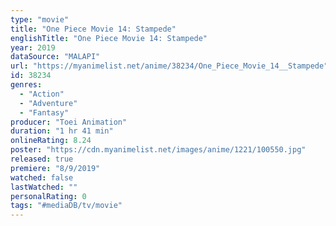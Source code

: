 ```yaml
---
type: "movie"
title: "One Piece Movie 14: Stampede"
englishTitle: "One Piece Movie 14: Stampede"
year: 2019
dataSource: "MALAPI"
url: "https://myanimelist.net/anime/38234/One_Piece_Movie_14__Stampede"
id: 38234
genres: 
  - "Action"
  - "Adventure"
  - "Fantasy"
producer: "Toei Animation"
duration: "1 hr 41 min"
onlineRating: 8.24
poster: "https://cdn.myanimelist.net/images/anime/1221/100550.jpg"
released: true
premiere: "8/9/2019"
watched: false
lastWatched: ""
personalRating: 0
tags: "#mediaDB/tv/movie"
---
```

